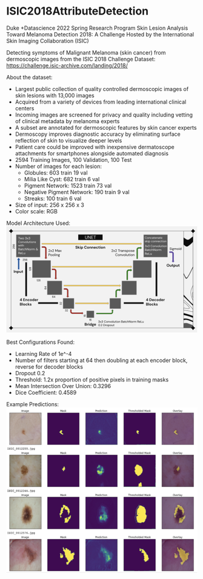 # ISIC2018AttributeDetection
Duke +Datascience 2022 Spring Research Program
Skin Lesion Analysis Toward Melanoma Detection 2018: A Challenge Hosted by the International Skin Imaging Collaboration (ISIC)

Detecting symptoms of Malignant Melanoma (skin cancer) from dermoscopic images from the ISIC 2018 Challenge Dataset:
https://challenge.isic-archive.com/landing/2018/

About the dataset:
- Largest public collection of quality controlled dermoscopic images of skin lesions with 13,000 images
- Acquired from a variety of devices from leading international clinical centers
- Incoming images are screened for privacy and quality including vetting of clinical metadata by melanoma experts
- A subset are annotated for dermoscopic features by skin cancer experts
- Dermoscopy improves diagnostic accuracy by eliminating surface reflection of skin to visualize deeper levels
- Patient care could be improved with inexpensive dermatoscope attachments for smartphones alongside automated diagnosis 
- 2594 Training Images, 100 Validation, 100 Test
- Number of images for each lesion:
  - Globules: 603 train 19 val
  - Milia Like Cyst: 682 train 6 val
  - Pigment Network: 1523 train 73 val
  - Negative Pigment Network: 190 train 9 val
  - Streaks: 100 train 6 val
- Size of input: 256 x 256 x 3
- Color scale: RGB

Model Architecture Used:
![UNET Architecture](https://github.com/haoyuwu03/ISIC2018AttributeDetection/blob/main/UNET_Model_Architecture.png)

Best Configurations Found:
- Learning Rate of 1e^-4
- Number of filters starting at 64 then doubling at each encoder block, reverse for decoder blocks
- Dropout 0.2
- Threshold: 1.2x proportion of positive pixels in training masks
- Mean Intersection Over Union: 0.3296
- Dice Coefficient: 0.4589

Example Predictions:
![Pigment Network](https://github.com/haoyuwu03/ISIC2018AttributeDetection/blob/main/Pigment_Network_Detection_Results.png)
